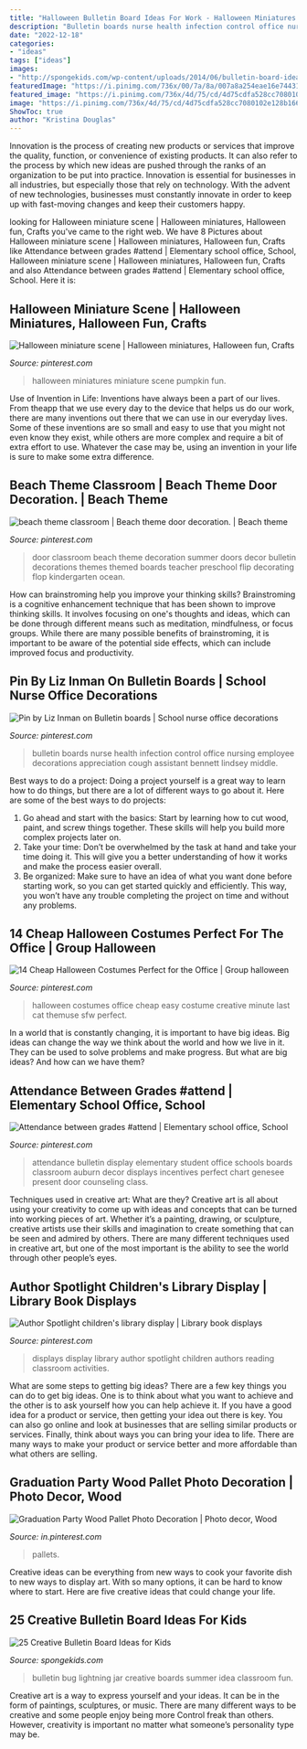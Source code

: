 ```yaml
---
title: "Halloween Bulletin Board Ideas For Work - Halloween Miniatures Miniature Scene Pumpkin Fun"
description: "Bulletin boards nurse health infection control office nursing employee decorations appreciation cough assistant bennett lindsey middle"
date: "2022-12-18"
categories:
- "ideas"
tags: ["ideas"]
images:
- "http://spongekids.com/wp-content/uploads/2014/06/bulletin-board-ideas/3-lightning-bug-jar-bulletin-board.jpg"
featuredImage: "https://i.pinimg.com/736x/00/7a/8a/007a8a254eae16e74431dd39cbf915b5.jpg"
featured_image: "https://i.pinimg.com/736x/4d/75/cd/4d75cdfa528cc7080102e128b166151d.jpg"
image: "https://i.pinimg.com/736x/4d/75/cd/4d75cdfa528cc7080102e128b166151d.jpg"
ShowToc: true
author: "Kristina Douglas"
---
```



Innovation is the process of creating new products or services that improve the quality, function, or convenience of existing products. It can also refer to the process by which new ideas are pushed through the ranks of an organization to be put into practice. Innovation is essential for businesses in all industries, but especially those that rely on technology. With the advent of new technologies, businesses must constantly innovate in order to keep up with fast-moving changes and keep their customers happy.

	

		
looking for Halloween miniature scene | Halloween miniatures, Halloween fun, Crafts you've came to the right web. We have 8 Pictures about Halloween miniature scene | Halloween miniatures, Halloween fun, Crafts like Attendance between grades #attend | Elementary school office, School, Halloween miniature scene | Halloween miniatures, Halloween fun, Crafts and also Attendance between grades #attend | Elementary school office, School. Here it is:
		
    
## Halloween Miniature Scene | Halloween Miniatures, Halloween Fun, Crafts

<img loading=lazy src="http://i.pinimg.com/1200x/48/ee/6e/48ee6e1f95244b750cc1227a0b2c20c2.jpg" onerror="this.onerror=null;this.src='https://tse4.mm.bing.net/th?id=OIP.JDgC3yZJZHggo6vFQmq45gHaLL&amp;pid=15.1';" alt="Halloween miniature scene | Halloween miniatures, Halloween fun, Crafts">

_Source: pinterest.com_

>halloween miniatures miniature scene pumpkin fun. 

	

Use of Invention in Life:
Inventions have always been a part of our lives. From theapp that we use every day to the device that helps us do our work, there are many inventions out there that we can use in our everyday lives. Some of these inventions are so small and easy to use that you might not even know they exist, while others are more complex and require a bit of extra effort to use. Whatever the case may be, using an invention in your life is sure to make some extra difference.

    
## Beach Theme Classroom | Beach Theme Door Decoration. | Beach Theme

<img loading=lazy src="https://i.pinimg.com/736x/8e/87/ad/8e87ad9682911e177a406a98e2482b83.jpg" onerror="this.onerror=null;this.src='https://tse1.mm.bing.net/th?id=OIP.Q_-U-DaroJxY5liXeU18kAHaJ3&amp;pid=15.1';" alt="beach theme classroom | Beach theme door decoration. | Beach theme">

_Source: pinterest.com_

>door classroom beach theme decoration summer doors decor bulletin decorations themes themed boards teacher preschool flip decorating flop kindergarten ocean. 

	

How can brainstroming help you improve your thinking skills?
Brainstroming is a cognitive enhancement technique that has been shown to improve thinking skills. It involves focusing on one's thoughts and ideas, which can be done through different means such as meditation, mindfulness, or focus groups. While there are many possible benefits of brainstroming, it is important to be aware of the potential side effects, which can include improved focus and productivity.

    
## Pin By Liz Inman On Bulletin Boards | School Nurse Office Decorations

<img loading=lazy src="https://i.pinimg.com/736x/fc/cc/8c/fccc8c4a47f625c76a204d644984ae63.jpg" onerror="this.onerror=null;this.src='https://tse3.mm.bing.net/th?id=OIP.xMyISpDgX6bDq4XOri8s5AHaJ3&amp;pid=15.1';" alt="Pin by Liz Inman on Bulletin boards | School nurse office decorations">

_Source: pinterest.com_

>bulletin boards nurse health infection control office nursing employee decorations appreciation cough assistant bennett lindsey middle. 

	

Best ways to do a project:
Doing a project yourself is a great way to learn how to do things, but there are a lot of different ways to go about it. Here are some of the best ways to do projects: 
1. Go ahead and start with the basics: Start by learning how to cut wood, paint, and screw things together. These skills will help you build more complex projects later on. 
2. Take your time: Don’t be overwhelmed by the task at hand and take your time doing it. This will give you a better understanding of how it works and make the process easier overall. 
3. Be organized: Make sure to have an idea of what you want done before starting work, so you can get started quickly and efficiently. This way, you won’t have any trouble completing the project on time and without any problems.

    
## 14 Cheap Halloween Costumes Perfect For The Office | Group Halloween

<img loading=lazy src="https://i.pinimg.com/736x/4d/75/cd/4d75cdfa528cc7080102e128b166151d.jpg" onerror="this.onerror=null;this.src='https://tse2.mm.bing.net/th?id=OIP.5wiYMKYkb6In5MH-4hodPQHaFj&amp;pid=15.1';" alt="14 Cheap Halloween Costumes Perfect for the Office | Group halloween">

_Source: pinterest.com_

>halloween costumes office cheap easy costume creative minute last cat themuse sfw perfect. 

	

In a world that is constantly changing, it is important to have big ideas. Big ideas can change the way we think about the world and how we live in it. They can be used to solve problems and make progress. But what are big ideas? And how can we have them?

    
## Attendance Between Grades #attend | Elementary School Office, School

<img loading=lazy src="https://i.pinimg.com/736x/97/f4/84/97f4843bd0d8d1e9d9d69e5fc201e4e8.jpg" onerror="this.onerror=null;this.src='https://tse4.mm.bing.net/th?id=OIP.6MiXfVExvhvNISz7mQlbKgHaJ3&amp;pid=15.1';" alt="Attendance between grades #attend | Elementary school office, School">

_Source: pinterest.com_

>attendance bulletin display elementary student office schools boards classroom auburn decor displays incentives perfect chart genesee present door counseling class. 

	

Techniques used in creative art: What are they?
Creative art is all about using your creativity to come up with ideas and concepts that can be turned into working pieces of art. Whether it’s a painting, drawing, or sculpture, creative artists use their skills and imagination to create something that can be seen and admired by others. There are many different techniques used in creative art, but one of the most important is the ability to see the world through other people’s eyes.

    
## Author Spotlight Children&#039;s Library Display | Library Book Displays

<img loading=lazy src="https://i.pinimg.com/736x/2d/8a/51/2d8a51d9d0e4400d83cc792974dc378f.jpg" onerror="this.onerror=null;this.src='https://tse3.mm.bing.net/th?id=OIP.LVpzlm-hBxOyDQSScorHIQHaJ3&amp;pid=15.1';" alt="Author Spotlight children&#039;s library display | Library book displays">

_Source: pinterest.com_

>displays display library author spotlight children authors reading classroom activities. 

	

What are some steps to getting big ideas?
There are a few key things you can do to get big ideas. One is to think about what you want to achieve and the other is to ask yourself how you can help achieve it. If you have a good idea for a product or service, then getting your idea out there is key. You can also go online and look at businesses that are selling similar products or services. Finally, think about ways you can bring your idea to life. There are many ways to make your product or service better and more affordable than what others are selling.

    
## Graduation Party Wood Pallet Photo Decoration | Photo Decor, Wood

<img loading=lazy src="https://i.pinimg.com/736x/00/7a/8a/007a8a254eae16e74431dd39cbf915b5.jpg" onerror="this.onerror=null;this.src='https://tse3.mm.bing.net/th?id=OIP.qjj0vy21SZovQefXptYEfwHaJ4&amp;pid=15.1';" alt="Graduation Party Wood Pallet Photo Decoration | Photo decor, Wood">

_Source: in.pinterest.com_

>pallets. 

	

Creative ideas can be everything from new ways to cook your favorite dish to new ways to display art. With so many options, it can be hard to know where to start. Here are five creative ideas that could change your life.

    
## 25 Creative Bulletin Board Ideas For Kids

<img loading=lazy src="http://spongekids.com/wp-content/uploads/2014/06/bulletin-board-ideas/3-lightning-bug-jar-bulletin-board.jpg" onerror="this.onerror=null;this.src='https://tse2.mm.bing.net/th?id=OIP.mvzukYWXKAWcHME_s8BcAwHaJ6&amp;pid=15.1';" alt="25 Creative Bulletin Board Ideas for Kids">

_Source: spongekids.com_

>bulletin bug lightning jar creative boards summer idea classroom fun. 

	

Creative art is a way to express yourself and your ideas. It can be in the form of paintings, sculptures, or music. There are many different ways to be creative and some people enjoy being more Control freak than others. However, creativity is important no matter what someone’s personality type may be.


